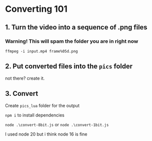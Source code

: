 # Converting 101

## 1. Turn the video into a sequence of .png files

### Warning! This will spam the folder you are in right now
`ffmpeg -i input.mp4 frame%05d.png`

## 2. Put converted files into the `pics` folder
not there? create it.

## 3. Convert
Create `pics_lua` folder for the output

`npm i` to install dependencies

`node .\convert-8bit.js`
or
`node .\convert-1bit.js`

I used node 20 but i think node 16 is fine
